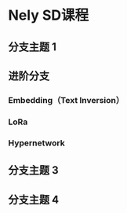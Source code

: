 # Nely SD课程

## 分支主题 1

## 进阶分支

### Embedding（Text Inversion）

### LoRa

### Hypernetwork

## 分支主题 3

## 分支主题 4

